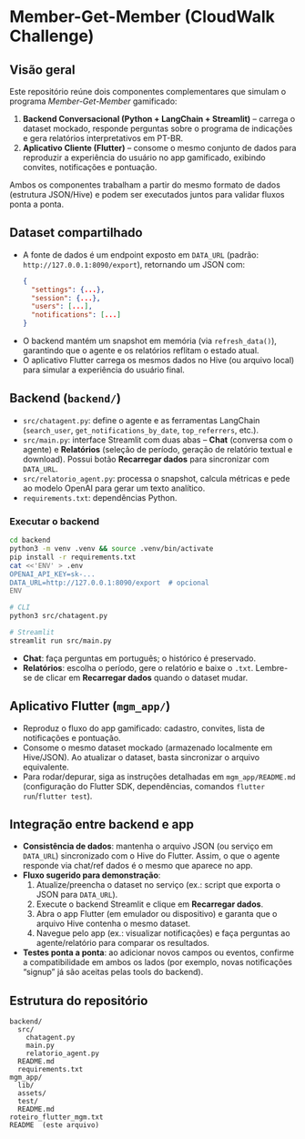 # Member-Get-Member (CloudWalk Challenge)

## Visão geral
Este repositório reúne dois componentes complementares que simulam o programa *Member-Get-Member* gamificado:

1. **Backend Conversacional (Python + LangChain + Streamlit)** – carrega o dataset mockado, responde perguntas sobre o programa de indicações e gera relatórios interpretativos em PT-BR.
2. **Aplicativo Cliente (Flutter)** – consome o mesmo conjunto de dados para reproduzir a experiência do usuário no app gamificado, exibindo convites, notificações e pontuação.

Ambos os componentes trabalham a partir do mesmo formato de dados (estrutura JSON/Hive) e podem ser executados juntos para validar fluxos ponta a ponta.

## Dataset compartilhado
- A fonte de dados é um endpoint exposto em `DATA_URL` (padrão: `http://127.0.0.1:8090/export`), retornando um JSON com:
  ```json
  {
    "settings": {...},
    "session": {...},
    "users": [...],
    "notifications": [...]
  }
  ```
- O backend mantém um snapshot em memória (via `refresh_data()`), garantindo que o agente e os relatórios reflitam o estado atual.
- O aplicativo Flutter carrega os mesmos dados no Hive (ou arquivo local) para simular a experiência do usuário final.

## Backend (`backend/`)
- `src/chatagent.py`: define o agente e as ferramentas LangChain (`search_user`, `get_notifications_by_date`, `top_referrers`, etc.).
- `src/main.py`: interface Streamlit com duas abas – **Chat** (conversa com o agente) e **Relatórios** (seleção de período, geração de relatório textual e download). Possui botão **Recarregar dados** para sincronizar com `DATA_URL`.
- `src/relatorio_agent.py`: processa o snapshot, calcula métricas e pede ao modelo OpenAI para gerar um texto analítico.
- `requirements.txt`: dependências Python.

### Executar o backend
```bash
cd backend
python3 -m venv .venv && source .venv/bin/activate
pip install -r requirements.txt
cat <<'ENV' > .env
OPENAI_API_KEY=sk-...
DATA_URL=http://127.0.0.1:8090/export  # opcional
ENV

# CLI
python3 src/chatagent.py

# Streamlit
streamlit run src/main.py
```
- **Chat**: faça perguntas em português; o histórico é preservado.
- **Relatórios**: escolha o período, gere o relatório e baixe o `.txt`. Lembre-se de clicar em **Recarregar dados** quando o dataset mudar.

## Aplicativo Flutter (`mgm_app/`)
- Reproduz o fluxo do app gamificado: cadastro, convites, lista de notificações e pontuação.
- Consome o mesmo dataset mockado (armazenado localmente em Hive/JSON). Ao atualizar o dataset, basta sincronizar o arquivo equivalente.
- Para rodar/depurar, siga as instruções detalhadas em `mgm_app/README.md` (configuração do Flutter SDK, dependências, comandos `flutter run`/`flutter test`).

## Integração entre backend e app
- **Consistência de dados**: mantenha o arquivo JSON (ou serviço em `DATA_URL`) sincronizado com o Hive do Flutter. Assim, o que o agente responde via chat/ref dados é o mesmo que aparece no app.
- **Fluxo sugerido para demonstração**:
  1. Atualize/preencha o dataset no serviço (ex.: script que exporta o JSON para `DATA_URL`).
  2. Execute o backend Streamlit e clique em **Recarregar dados**.
  3. Abra o app Flutter (em emulador ou dispositivo) e garanta que o arquivo Hive contenha o mesmo dataset.
  4. Navegue pelo app (ex.: visualizar notificações) e faça perguntas ao agente/relatório para comparar os resultados.
- **Testes ponta a ponta**: ao adicionar novos campos ou eventos, confirme a compatibilidade em ambos os lados (por exemplo, novas notificações “signup” já são aceitas pelas tools do backend).

## Estrutura do repositório
```
backend/
  src/
    chatagent.py
    main.py
    relatorio_agent.py
  README.md
  requirements.txt
mgm_app/
  lib/
  assets/
  test/
  README.md
roteiro_flutter_mgm.txt
README  (este arquivo)
```
